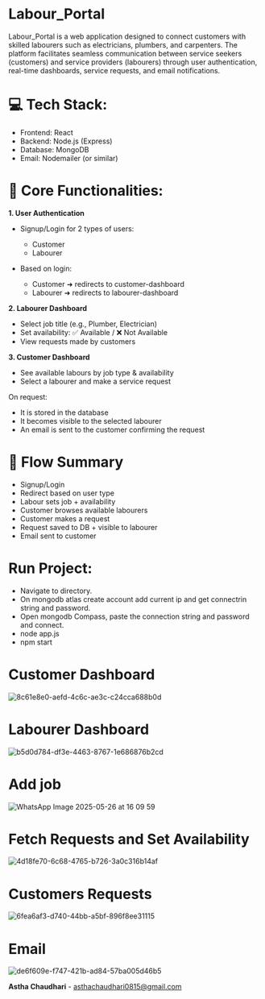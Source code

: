 # Labour_Portal
Labour_Portal is a web application designed to connect customers with skilled labourers such as electricians, plumbers, and carpenters. The platform facilitates seamless communication between service seekers (customers) and service providers (labourers) through user authentication, real-time dashboards, service requests, and email notifications.

# 💻 Tech Stack:
- Frontend: React
- Backend: Node.js (Express)
- Database: MongoDB
- Email: Nodemailer (or similar)

# 🔑 Core Functionalities:
**1. User Authentication**
- Signup/Login for 2 types of users:
    - Customer
    - Labourer

- Based on login:
    - Customer ➜ redirects to customer-dashboard
    - Labourer ➜ redirects to labourer-dashboard

**2. Labourer Dashboard**
- Select job title (e.g., Plumber, Electrician)
- Set availability: ✅ Available / ❌ Not Available
- View requests made by customers

**3. Customer Dashboard**
- See available labours by job type & availability
- Select a labourer and make a service request

On request:
- It is stored in the database
- It becomes visible to the selected labourer
- An email is sent to the customer confirming the request

# 🔁 Flow Summary
- Signup/Login
- Redirect based on user type
- Labour sets job + availability
- Customer browses available labourers
- Customer makes a request
- Request saved to DB + visible to labourer
- Email sent to customer

# Run Project:
- Navigate to directory.
- On mongodb atlas create account add current ip and get connectrin string and password.
- Open mongodb Compass, paste the connection string and password and connect.
- node app.js
- npm start 

# Customer Dashboard
![8c61e8e0-aefd-4c6c-ae3c-c24cca688b0d](https://github.com/user-attachments/assets/c634874c-622f-47cc-9b4b-3761051e8bc4)

# Labourer Dashboard
![b5d0d784-df3e-4463-8767-1e686876b2cd](https://github.com/user-attachments/assets/875b7832-c7a9-4ccf-aa70-35b6b506bd2e)

# Add job
![WhatsApp Image 2025-05-26 at 16 09 59](https://github.com/user-attachments/assets/334b3249-7f8e-482a-a1ef-f50b141222dd)

# Fetch Requests and Set Availability
![4d18fe70-6c68-4765-b726-3a0c316b14af](https://github.com/user-attachments/assets/69cff483-e429-4d75-858a-50b0c54d9eb3)

# Customers Requests
![6fea6af3-d740-44bb-a5bf-896f8ee31115](https://github.com/user-attachments/assets/0528666d-ba74-4d4d-a52e-539684027caf)

# Email
![de6f609e-f747-421b-ad84-57ba005d46b5](https://github.com/user-attachments/assets/09e988e2-5665-4850-bfea-2373b192d2e6)

**Astha Chaudhari** - asthachaudhari0815@gmail.com
